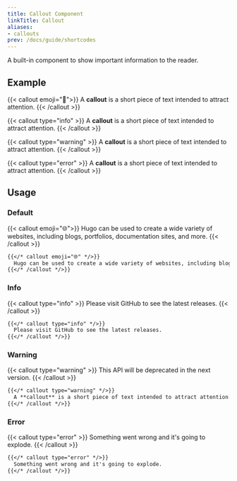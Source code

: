 ```yaml
---
title: Callout Component
linkTitle: Callout
aliases:
- callouts
prev: /docs/guide/shortcodes
---
```


A built-in component to show important information to the reader.

<!--more-->

## Example

{{< callout emoji="👾">}}
  A **callout** is a short piece of text intended to attract attention.
{{< /callout >}}

{{< callout type="info" >}}
  A **callout** is a short piece of text intended to attract attention.
{{< /callout >}}

{{< callout type="warning" >}}
  A **callout** is a short piece of text intended to attract attention.
{{< /callout >}}

{{< callout type="error" >}}
  A **callout** is a short piece of text intended to attract attention.
{{< /callout >}}

## Usage

### Default

{{< callout emoji="🌐">}}
  Hugo can be used to create a wide variety of websites, including blogs, portfolios, documentation sites, and more.
{{< /callout >}}

```markdown
{{</* callout emoji="🌐" */>}}
  Hugo can be used to create a wide variety of websites, including blogs, portfolios, documentation sites, and more.
{{</* /callout */>}}
```

### Info

{{< callout type="info" >}}
  Please visit GitHub to see the latest releases.
{{< /callout >}}

```markdown
{{</* callout type="info" */>}}
  Please visit GitHub to see the latest releases.
{{</* /callout */>}}
```

### Warning

{{< callout type="warning" >}}
  This API will be deprecated in the next version.
{{< /callout >}}

```markdown
{{</* callout type="warning" */>}}
  A **callout** is a short piece of text intended to attract attention.
{{</* /callout */>}}
```

### Error

{{< callout type="error" >}}
  Something went wrong and it's going to explode.
{{< /callout >}}

```markdown
{{</* callout type="error" */>}}
  Something went wrong and it's going to explode.
{{</* /callout */>}}
```
